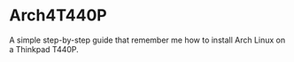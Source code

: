 # Arch4T440P

A simple step-by-step guide that remember me how to install Arch Linux on a Thinkpad T440P. 